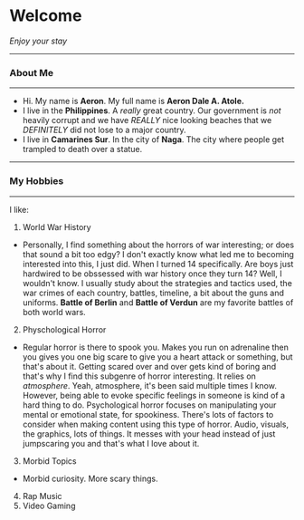 # Welcome
*Enjoy your stay*


---
### About Me
---
- Hi. My name is **Aeron**. My full name is **Aeron Dale A. Atole.**
- I live in the **Philippines**. A *really* great country. Our government is *not* heavily corrupt and we have *REALLY* nice looking beaches that we *DEFINITELY* did not lose to a major country.
- I live in **Camarines Sur**. In the city of **Naga**. The city where people get trampled to death over a statue.


---
### My Hobbies
---
I like:
1. World War History
- Personally, I find something about the horrors of war interesting; or does that sound a bit too edgy? I don't exactly know what led me to becoming interested into this, I just did. When I turned 14 specifically. Are boys just hardwired to be obssessed with war history once they turn 14? Well, I wouldn't know. I usually study about the strategies and tactics used, the war crimes of each country, battles, timeline, a bit about the guns and uniforms. **Battle of Berlin** and **Battle of Verdun** are my favorite battles of both world wars.
2. Physchological Horror
- Regular horror is there to spook you. Makes you run on adrenaline then you gives you one big scare to give you a heart attack or something, but that's about it. Getting scared over and over gets kind of boring and that's why I find this subgenre of horror interesting. It relies on *atmosphere*. Yeah, atmosphere, it's been said multiple times I know. However, being able to evoke specific feelings in someone is kind of a hard thing to do. Psychological horror focuses on manipulating your mental or emotional state, for spookiness. There's lots of factors to consider when making content using this type of horror. Audio, visuals, the graphics, lots of things. It messes with your head instead of just jumpscaring you and that's what I love about it.
3. Morbid Topics
- Morbid curiosity. More scary things. 
4. Rap Music
5. Video Gaming

